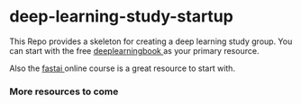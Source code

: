 # deep-learning-study-startup
This Repo provides a skeleton for creating a deep learning study group. You can start with the free 
[ deeplearningbook ](https://www.deeplearningbook.org/) as your primary resource. 

Also the [ fastai ](https://www.fast.ai/) online course is a great resource to start with.

 ### **More resources to come**
